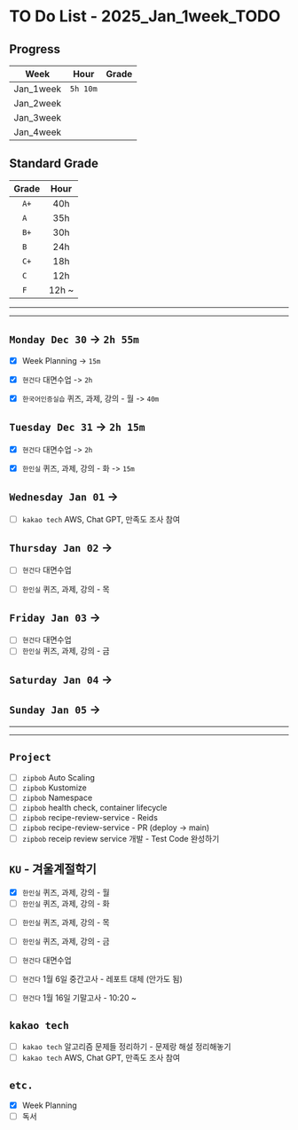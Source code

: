 # TO Do List - 2025_Jan_1week_TODO

## Progress
| Week | Hour | Grade |
|:---:|:---:|:---:|
|Jan_1week|`5h 10m`||
|Jan_2week|||
|Jan_3week|||
|Jan_4week|||


## Standard Grade
| Grade | Hour |
|:---:|:---:|
|`A+`|40h|
|`A `|35h|
|`B+`|30h|
|`B `|24h|
|`C+`|18h|
|`C `|12h|
|`F `|12h ~|


---
---

## `Monday Dec 30` -> `2h 55m`
- [x] Week Planning -> `15m`
- [x] `현건다` 대면수업 -> `2h`
- [x] `한국어인증실습` 퀴즈, 과제, 강의 - 월 -> `40m`


## `Tuesday Dec 31` -> `2h 15m`
- [x] `현건다` 대면수업 -> `2h`
- [x] `한인실` 퀴즈, 과제, 강의 - 화 -> `15m`


## `Wednesday Jan 01` -> 
- [ ] `kakao tech` AWS, Chat GPT, 만족도 조사 참여


## `Thursday Jan 02` -> 
- [ ] `현건다` 대면수업
- [ ] `한인실` 퀴즈, 과제, 강의 - 목


## `Friday Jan 03` -> 
- [ ] `현건다` 대면수업
- [ ] `한인실` 퀴즈, 과제, 강의 - 금

## `Saturday Jan 04` -> 



## `Sunday Jan 05` -> 


---
---
## `Project`
- [ ] `zipbob` Auto Scaling
- [ ] `zipbob` Kustomize 
- [ ] `zipbob` Namespace 
- [ ] `zipbob` health check, container lifecycle 
- [ ] `zipbob` recipe-review-service - Reids 
- [ ] `zipbob` recipe-review-service - PR (deploy -> main) 
- [ ] `zipbob` receip review service 개발 - Test Code 완성하기 

## `KU` - 겨울계절학기
- [x] `한인실` 퀴즈, 과제, 강의 - 월
- [ ] `한인실` 퀴즈, 과제, 강의 - 화
<!-- - [ ] `한인실` 퀴즈, 과제, 강의 - 수 -->
- [ ] `한인실` 퀴즈, 과제, 강의 - 목
- [ ] `한인실` 퀴즈, 과제, 강의 - 금
- [ ] `현건다` 대면수업

- [ ] `현건다` 1월 6일 중간고사 - 레포트 대체 (안가도 됨)
- [ ] `현건다` 1월 16일 기말고사 - 10:20 ~


## `kakao tech`
- [ ] `kakao tech` 알고리즘 문제들 정리하기 - 문제랑 해설 정리해놓기
- [ ] `kakao tech` AWS, Chat GPT, 만족도 조사 참여

## `etc.`
- [x] Week Planning
- [ ] 독서 
<!-- - [ ] `Konkuk` 학점 포기 - `1.10.(금)/ 1.13.(월) 10:30 ~ 16:30` -->
<!-- - [ ] `Konkuk` 졸업유예 - `작년에는 1월 16일 정도에 함` -->



<!-- ## `Spring`
- [ ] `Cloud Native Spring In Action`

## `Kubernetes`
- [ ] `Kubernetes` 애플리케이션 배포를위한 고급 설정 - Read

## `Algorithm`
- [ ] `알고리즘문제해결전략` read -->


<br><br>

<!-- > `개인공부` : `6h 30m` -> `25h 36m` -> `22h 19m` -> -->

<br><br>

<!-- 
## `Java`
## `OPIc`
## `토익` 
-->







